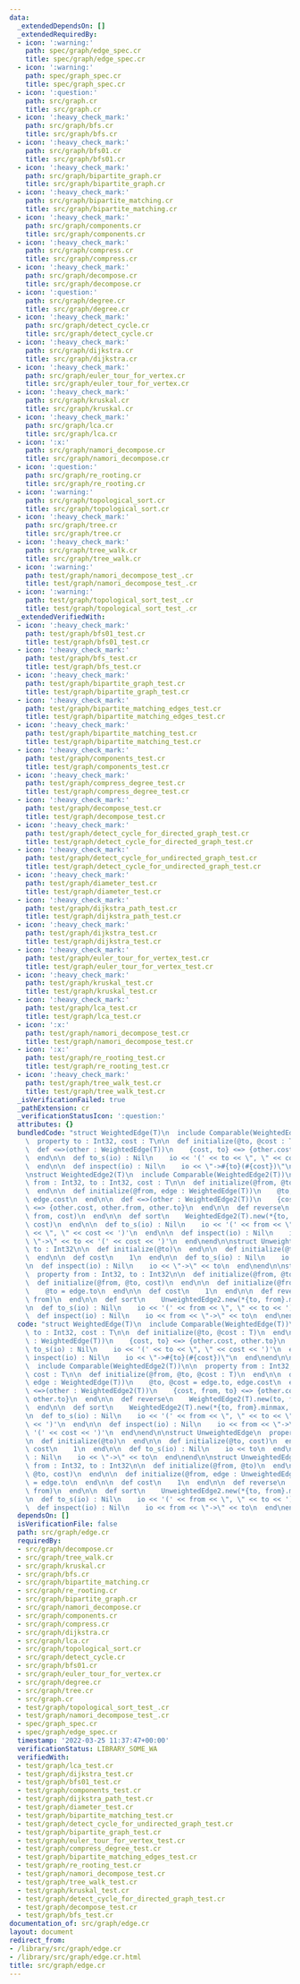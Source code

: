 ```yaml
---
data:
  _extendedDependsOn: []
  _extendedRequiredBy:
  - icon: ':warning:'
    path: spec/graph/edge_spec.cr
    title: spec/graph/edge_spec.cr
  - icon: ':warning:'
    path: spec/graph_spec.cr
    title: spec/graph_spec.cr
  - icon: ':question:'
    path: src/graph.cr
    title: src/graph.cr
  - icon: ':heavy_check_mark:'
    path: src/graph/bfs.cr
    title: src/graph/bfs.cr
  - icon: ':heavy_check_mark:'
    path: src/graph/bfs01.cr
    title: src/graph/bfs01.cr
  - icon: ':heavy_check_mark:'
    path: src/graph/bipartite_graph.cr
    title: src/graph/bipartite_graph.cr
  - icon: ':heavy_check_mark:'
    path: src/graph/bipartite_matching.cr
    title: src/graph/bipartite_matching.cr
  - icon: ':heavy_check_mark:'
    path: src/graph/components.cr
    title: src/graph/components.cr
  - icon: ':heavy_check_mark:'
    path: src/graph/compress.cr
    title: src/graph/compress.cr
  - icon: ':heavy_check_mark:'
    path: src/graph/decompose.cr
    title: src/graph/decompose.cr
  - icon: ':question:'
    path: src/graph/degree.cr
    title: src/graph/degree.cr
  - icon: ':heavy_check_mark:'
    path: src/graph/detect_cycle.cr
    title: src/graph/detect_cycle.cr
  - icon: ':heavy_check_mark:'
    path: src/graph/dijkstra.cr
    title: src/graph/dijkstra.cr
  - icon: ':heavy_check_mark:'
    path: src/graph/euler_tour_for_vertex.cr
    title: src/graph/euler_tour_for_vertex.cr
  - icon: ':heavy_check_mark:'
    path: src/graph/kruskal.cr
    title: src/graph/kruskal.cr
  - icon: ':heavy_check_mark:'
    path: src/graph/lca.cr
    title: src/graph/lca.cr
  - icon: ':x:'
    path: src/graph/namori_decompose.cr
    title: src/graph/namori_decompose.cr
  - icon: ':question:'
    path: src/graph/re_rooting.cr
    title: src/graph/re_rooting.cr
  - icon: ':warning:'
    path: src/graph/topological_sort.cr
    title: src/graph/topological_sort.cr
  - icon: ':heavy_check_mark:'
    path: src/graph/tree.cr
    title: src/graph/tree.cr
  - icon: ':heavy_check_mark:'
    path: src/graph/tree_walk.cr
    title: src/graph/tree_walk.cr
  - icon: ':warning:'
    path: test/graph/namori_decompose_test_.cr
    title: test/graph/namori_decompose_test_.cr
  - icon: ':warning:'
    path: test/graph/topological_sort_test_.cr
    title: test/graph/topological_sort_test_.cr
  _extendedVerifiedWith:
  - icon: ':heavy_check_mark:'
    path: test/graph/bfs01_test.cr
    title: test/graph/bfs01_test.cr
  - icon: ':heavy_check_mark:'
    path: test/graph/bfs_test.cr
    title: test/graph/bfs_test.cr
  - icon: ':heavy_check_mark:'
    path: test/graph/bipartite_graph_test.cr
    title: test/graph/bipartite_graph_test.cr
  - icon: ':heavy_check_mark:'
    path: test/graph/bipartite_matching_edges_test.cr
    title: test/graph/bipartite_matching_edges_test.cr
  - icon: ':heavy_check_mark:'
    path: test/graph/bipartite_matching_test.cr
    title: test/graph/bipartite_matching_test.cr
  - icon: ':heavy_check_mark:'
    path: test/graph/components_test.cr
    title: test/graph/components_test.cr
  - icon: ':heavy_check_mark:'
    path: test/graph/compress_degree_test.cr
    title: test/graph/compress_degree_test.cr
  - icon: ':heavy_check_mark:'
    path: test/graph/decompose_test.cr
    title: test/graph/decompose_test.cr
  - icon: ':heavy_check_mark:'
    path: test/graph/detect_cycle_for_directed_graph_test.cr
    title: test/graph/detect_cycle_for_directed_graph_test.cr
  - icon: ':heavy_check_mark:'
    path: test/graph/detect_cycle_for_undirected_graph_test.cr
    title: test/graph/detect_cycle_for_undirected_graph_test.cr
  - icon: ':heavy_check_mark:'
    path: test/graph/diameter_test.cr
    title: test/graph/diameter_test.cr
  - icon: ':heavy_check_mark:'
    path: test/graph/dijkstra_path_test.cr
    title: test/graph/dijkstra_path_test.cr
  - icon: ':heavy_check_mark:'
    path: test/graph/dijkstra_test.cr
    title: test/graph/dijkstra_test.cr
  - icon: ':heavy_check_mark:'
    path: test/graph/euler_tour_for_vertex_test.cr
    title: test/graph/euler_tour_for_vertex_test.cr
  - icon: ':heavy_check_mark:'
    path: test/graph/kruskal_test.cr
    title: test/graph/kruskal_test.cr
  - icon: ':heavy_check_mark:'
    path: test/graph/lca_test.cr
    title: test/graph/lca_test.cr
  - icon: ':x:'
    path: test/graph/namori_decompose_test.cr
    title: test/graph/namori_decompose_test.cr
  - icon: ':x:'
    path: test/graph/re_rooting_test.cr
    title: test/graph/re_rooting_test.cr
  - icon: ':heavy_check_mark:'
    path: test/graph/tree_walk_test.cr
    title: test/graph/tree_walk_test.cr
  _isVerificationFailed: true
  _pathExtension: cr
  _verificationStatusIcon: ':question:'
  attributes: {}
  bundledCode: "struct WeightedEdge(T)\n  include Comparable(WeightedEdge(T))\n\n\
    \  property to : Int32, cost : T\n\n  def initialize(@to, @cost : T)\n  end\n\n\
    \  def <=>(other : WeightedEdge(T))\n    {cost, to} <=> {other.cost, other.to}\n\
    \  end\n\n  def to_s(io) : Nil\n    io << '(' << to << \", \" << cost << ')'\n\
    \  end\n\n  def inspect(io) : Nil\n    io << \"->#{to}(#{cost})\"\n  end\nend\n\
    \nstruct WeightedEdge2(T)\n  include Comparable(WeightedEdge2(T))\n\n  property\
    \ from : Int32, to : Int32, cost : T\n\n  def initialize(@from, @to, @cost : T)\n\
    \  end\n\n  def initialize(@from, edge : WeightedEdge(T))\n    @to, @cost = edge.to,\
    \ edge.cost\n  end\n\n  def <=>(other : WeightedEdge2(T))\n    {cost, from, to}\
    \ <=> {other.cost, other.from, other.to}\n  end\n\n  def reverse\n    WeightedEdge2(T).new(to,\
    \ from, cost)\n  end\n\n  def sort\n    WeightedEdge2(T).new(*{to, from}.minmax,\
    \ cost)\n  end\n\n  def to_s(io) : Nil\n    io << '(' << from << \", \" << to\
    \ << \", \" << cost << ')'\n  end\n\n  def inspect(io) : Nil\n    io << from <<\
    \ \"->\" << to << '(' << cost << ')'\n  end\nend\n\nstruct UnweightedEdge\n  property\
    \ to : Int32\n\n  def initialize(@to)\n  end\n\n  def initialize(@to, cost)\n\
    \  end\n\n  def cost\n    1\n  end\n\n  def to_s(io) : Nil\n    io << to\n  end\n\
    \n  def inspect(io) : Nil\n    io << \"->\" << to\n  end\nend\n\nstruct UnweightedEdge2\n\
    \  property from : Int32, to : Int32\n\n  def initialize(@from, @to)\n  end\n\n\
    \  def initialize(@from, @to, cost)\n  end\n\n  def initialize(@from, edge : UnweightedEdge)\n\
    \    @to = edge.to\n  end\n\n  def cost\n    1\n  end\n\n  def reverse\n    UnweightedEdge2.new(to,\
    \ from)\n  end\n\n  def sort\n    UnweightedEdge2.new(*{to, from}.minmax)\n  end\n\
    \n  def to_s(io) : Nil\n    io << '(' << from << \", \" << to << ')'\n  end\n\n\
    \  def inspect(io) : Nil\n    io << from << \"->\" << to\n  end\nend\n"
  code: "struct WeightedEdge(T)\n  include Comparable(WeightedEdge(T))\n\n  property\
    \ to : Int32, cost : T\n\n  def initialize(@to, @cost : T)\n  end\n\n  def <=>(other\
    \ : WeightedEdge(T))\n    {cost, to} <=> {other.cost, other.to}\n  end\n\n  def\
    \ to_s(io) : Nil\n    io << '(' << to << \", \" << cost << ')'\n  end\n\n  def\
    \ inspect(io) : Nil\n    io << \"->#{to}(#{cost})\"\n  end\nend\n\nstruct WeightedEdge2(T)\n\
    \  include Comparable(WeightedEdge2(T))\n\n  property from : Int32, to : Int32,\
    \ cost : T\n\n  def initialize(@from, @to, @cost : T)\n  end\n\n  def initialize(@from,\
    \ edge : WeightedEdge(T))\n    @to, @cost = edge.to, edge.cost\n  end\n\n  def\
    \ <=>(other : WeightedEdge2(T))\n    {cost, from, to} <=> {other.cost, other.from,\
    \ other.to}\n  end\n\n  def reverse\n    WeightedEdge2(T).new(to, from, cost)\n\
    \  end\n\n  def sort\n    WeightedEdge2(T).new(*{to, from}.minmax, cost)\n  end\n\
    \n  def to_s(io) : Nil\n    io << '(' << from << \", \" << to << \", \" << cost\
    \ << ')'\n  end\n\n  def inspect(io) : Nil\n    io << from << \"->\" << to <<\
    \ '(' << cost << ')'\n  end\nend\n\nstruct UnweightedEdge\n  property to : Int32\n\
    \n  def initialize(@to)\n  end\n\n  def initialize(@to, cost)\n  end\n\n  def\
    \ cost\n    1\n  end\n\n  def to_s(io) : Nil\n    io << to\n  end\n\n  def inspect(io)\
    \ : Nil\n    io << \"->\" << to\n  end\nend\n\nstruct UnweightedEdge2\n  property\
    \ from : Int32, to : Int32\n\n  def initialize(@from, @to)\n  end\n\n  def initialize(@from,\
    \ @to, cost)\n  end\n\n  def initialize(@from, edge : UnweightedEdge)\n    @to\
    \ = edge.to\n  end\n\n  def cost\n    1\n  end\n\n  def reverse\n    UnweightedEdge2.new(to,\
    \ from)\n  end\n\n  def sort\n    UnweightedEdge2.new(*{to, from}.minmax)\n  end\n\
    \n  def to_s(io) : Nil\n    io << '(' << from << \", \" << to << ')'\n  end\n\n\
    \  def inspect(io) : Nil\n    io << from << \"->\" << to\n  end\nend\n"
  dependsOn: []
  isVerificationFile: false
  path: src/graph/edge.cr
  requiredBy:
  - src/graph/decompose.cr
  - src/graph/tree_walk.cr
  - src/graph/kruskal.cr
  - src/graph/bfs.cr
  - src/graph/bipartite_matching.cr
  - src/graph/re_rooting.cr
  - src/graph/bipartite_graph.cr
  - src/graph/namori_decompose.cr
  - src/graph/components.cr
  - src/graph/compress.cr
  - src/graph/dijkstra.cr
  - src/graph/lca.cr
  - src/graph/topological_sort.cr
  - src/graph/detect_cycle.cr
  - src/graph/bfs01.cr
  - src/graph/euler_tour_for_vertex.cr
  - src/graph/degree.cr
  - src/graph/tree.cr
  - src/graph.cr
  - test/graph/topological_sort_test_.cr
  - test/graph/namori_decompose_test_.cr
  - spec/graph_spec.cr
  - spec/graph/edge_spec.cr
  timestamp: '2022-03-25 11:37:47+00:00'
  verificationStatus: LIBRARY_SOME_WA
  verifiedWith:
  - test/graph/lca_test.cr
  - test/graph/dijkstra_test.cr
  - test/graph/bfs01_test.cr
  - test/graph/components_test.cr
  - test/graph/dijkstra_path_test.cr
  - test/graph/diameter_test.cr
  - test/graph/bipartite_matching_test.cr
  - test/graph/detect_cycle_for_undirected_graph_test.cr
  - test/graph/bipartite_graph_test.cr
  - test/graph/euler_tour_for_vertex_test.cr
  - test/graph/compress_degree_test.cr
  - test/graph/bipartite_matching_edges_test.cr
  - test/graph/re_rooting_test.cr
  - test/graph/namori_decompose_test.cr
  - test/graph/tree_walk_test.cr
  - test/graph/kruskal_test.cr
  - test/graph/detect_cycle_for_directed_graph_test.cr
  - test/graph/decompose_test.cr
  - test/graph/bfs_test.cr
documentation_of: src/graph/edge.cr
layout: document
redirect_from:
- /library/src/graph/edge.cr
- /library/src/graph/edge.cr.html
title: src/graph/edge.cr
---
```

